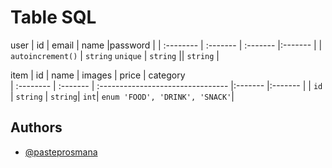 # Table SQL

user
| id | email | name |password |
| :-------- | :------- | :------- |:------- |
| `autoincrement()` | `string` `unique` | `string` || `string` |

item
| id | name | images | price | category  
| :-------- | :------- | :-------------------------------- |:------- |:------- |
| `id` | `string` | `string`| `int`| `enum 'FOOD', 'DRINK', 'SNACK'`|

## Authors

- [@pasteprosmana](https://www.github.com/mamsky)
